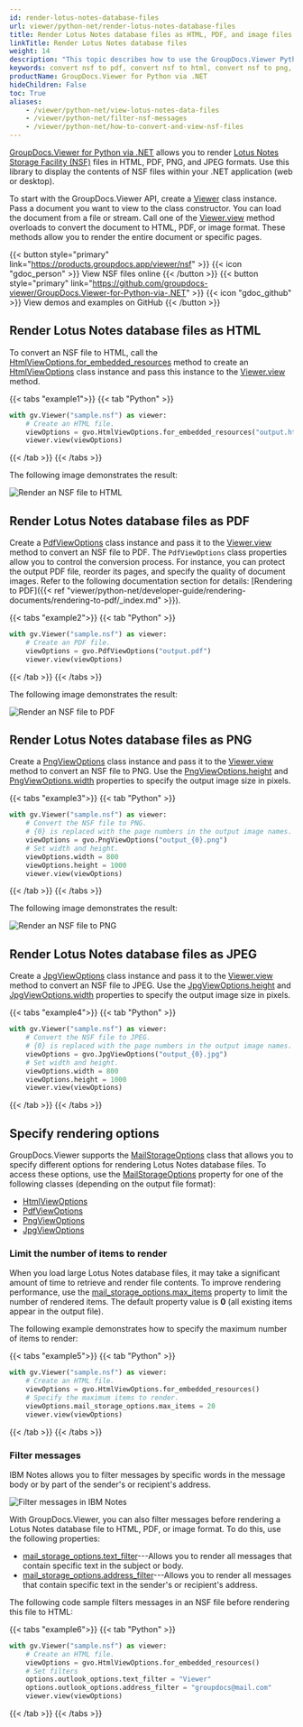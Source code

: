 ```yaml
---
id: render-lotus-notes-database-files
url: viewer/python-net/render-lotus-notes-database-files
title: Render Lotus Notes database files as HTML, PDF, and image files
linkTitle: Render Lotus Notes database files
weight: 14
description: "This topic describes how to use the GroupDocs.Viewer Python API to convert Lotus Notes database files (NSF) to HTML, PDF, PNG, and JPEG formats."
keywords: convert nsf to pdf, convert nsf to html, convert nsf to png, convert nsf to jpeg
productName: GroupDocs.Viewer for Python via .NET
hideChildren: False
toc: True
aliases:
    - /viewer/python-net/view-lotus-notes-data-files
    - /viewer/python-net/filter-nsf-messages
    - /viewer/python-net/how-to-convert-and-view-nsf-files
---
```

[GroupDocs.Viewer for Python via .NET](https://products.groupdocs.com/viewer/python-net) allows you to render [Lotus Notes Storage Facility (NSF)](https://docs.fileformat.com/database/nsf/) files in HTML, PDF, PNG, and JPEG formats. Use this library to display the contents of NSF files within your .NET application (web or desktop). 

To start with the GroupDocs.Viewer API, create a [Viewer](https://reference.groupdocs.com/viewer/python-net/groupdocs.viewer/viewer) class instance. Pass a document you want to view to the class constructor. You can load the document from a file or stream. Call one of the [Viewer.view](https://reference.groupdocs.com/viewer/python-net/groupdocs.viewer/viewer/#methods) method overloads to convert the document to HTML, PDF, or image format. These methods allow you to render the entire document or specific pages.

{{< button style="primary" link="https://products.groupdocs.app/viewer/nsf" >}} {{< icon "gdoc_person" >}} View NSF files online {{< /button >}} {{< button style="primary" link="https://github.com/groupdocs-viewer/GroupDocs.Viewer-for-Python-via-.NET" >}} {{< icon "gdoc_github" >}} View demos and examples on GitHub {{< /button >}}

## Render Lotus Notes database files as HTML

To convert an NSF file to HTML, call the [HtmlViewOptions.for_embedded_resources](https://reference.groupdocs.com/viewer/python-net/groupdocs.viewer.options/htmlviewoptions/#methods) method to create an [HtmlViewOptions](https://reference.groupdocs.com/viewer/python-net/groupdocs.viewer.options/htmlviewoptions) class instance and pass this instance to the [Viewer.view](https://reference.groupdocs.com/viewer/python-net/groupdocs.viewer/viewer/#methods) method.

{{< tabs "example1">}}
{{< tab "Python" >}}
```python
with gv.Viewer("sample.nsf") as viewer:
    # Create an HTML file.
    viewOptions = gvo.HtmlViewOptions.for_embedded_resources("output.html")
    viewer.view(viewOptions)
```
{{< /tab >}}
{{< /tabs >}}

The following image demonstrates the result:

![Render an NSF file to HTML](/viewer/python-net/images/rendering-basics/render-lotus-notes-data-files/render-nsf-to-html.png)

## Render Lotus Notes database files as PDF

Create a [PdfViewOptions](https://reference.groupdocs.com/viewer/python-net/groupdocs.viewer.options/pdfviewoptions) class instance and pass it to the [Viewer.view](https://reference.groupdocs.com/viewer/python-net/groupdocs.viewer/viewer/#methods) method to convert an NSF file to PDF. The `PdfViewOptions` class properties allow you to control the conversion process. For instance, you can protect the output PDF file, reorder its pages, and specify the quality of document images. Refer to the following documentation section for details: [Rendering to PDF]({{< ref "viewer/python-net/developer-guide/rendering-documents/rendering-to-pdf/_index.md" >}}).

{{< tabs "example2">}}
{{< tab "Python" >}}
```python
with gv.Viewer("sample.nsf") as viewer:
    # Create an PDF file.
    viewOptions = gvo.PdfViewOptions("output.pdf")
    viewer.view(viewOptions)
```
{{< /tab >}}
{{< /tabs >}}

The following image demonstrates the result:

![Render an NSF file to PDF](/viewer/python-net/images/rendering-basics/render-lotus-notes-data-files/render-nsf-to-pdf.png)

## Render Lotus Notes database files as PNG

Create a [PngViewOptions](https://reference.groupdocs.com/viewer/python-net/groupdocs.viewer.options/pngviewoptions) class instance and pass it to the [Viewer.view](https://reference.groupdocs.com/viewer/python-net/groupdocs.viewer/viewer/#methods) method to convert an NSF file to PNG. Use the [PngViewOptions.height](https://reference.groupdocs.com/viewer/python-net/groupdocs.viewer.options/pngviewoptions/#properties) and [PngViewOptions.width](https://reference.groupdocs.com/viewer/python-net/groupdocs.viewer.options/pngviewoptions/#properties) properties to specify the output image size in pixels.

{{< tabs "example3">}}
{{< tab "Python" >}}
```python
with gv.Viewer("sample.nsf") as viewer:
    # Convert the NSF file to PNG.
    # {0} is replaced with the page numbers in the output image names.
    viewOptions = gvo.PngViewOptions("output_{0}.png")
    # Set width and height.
    viewOptions.width = 800
    viewOptions.height = 1000
    viewer.view(viewOptions)
```
{{< /tab >}}
{{< /tabs >}}

The following image demonstrates the result:

![Render an NSF file to PNG](/viewer/python-net/images/rendering-basics/render-lotus-notes-data-files/render-nsf-to-png.png)

## Render Lotus Notes database files as JPEG

Create a [JpgViewOptions](https://reference.groupdocs.com/viewer/python-net/groupdocs.viewer.options/jpgviewoptions) class instance and pass it to the [Viewer.view](https://reference.groupdocs.com/viewer/python-net/groupdocs.viewer/viewer/#methods) method to convert an NSF file to JPEG. Use the [JpgViewOptions.height](https://reference.groupdocs.com/viewer/python-net/groupdocs.viewer.options/jpgviewoptions/#properties) and [JpgViewOptions.width](https://reference.groupdocs.com/viewer/python-net/groupdocs.viewer.options/jpgviewoptions/#properties) properties to specify the output image size in pixels.

{{< tabs "example4">}}
{{< tab "Python" >}}
```python
with gv.Viewer("sample.nsf") as viewer:
    # Convert the NSF file to JPEG.
    # {0} is replaced with the page numbers in the output image names.
    viewOptions = gvo.JpgViewOptions("output_{0}.jpg")
    # Set width and height.
    viewOptions.width = 800
    viewOptions.height = 1000
    viewer.view(viewOptions)
```
{{< /tab >}}
{{< /tabs >}}

## Specify rendering options

GroupDocs.Viewer supports the [MailStorageOptions](https://reference.groupdocs.com/viewer/python-net/groupdocs.viewer.options/mailstorageoptions/) class that allows you to specify different options for rendering Lotus Notes database files. To access these options, use the [MailStorageOptions](https://reference.groupdocs.com/viewer/python-net/groupdocs.viewer.options/baseviewoptions/) property for one of the following classes (depending on the output file format):

* [HtmlViewOptions](https://reference.groupdocs.com/python-net/viewer/groupdocs.viewer.options/htmlviewoptions) 
* [PdfViewOptions](https://reference.groupdocs.com/python-net/viewer/groupdocs.viewer.options/pdfviewoptions)
* [PngViewOptions](https://reference.groupdocs.com/python-net/viewer/groupdocs.viewer.options/pngviewoptions)
* [JpgViewOptions](https://reference.groupdocs.com/python-net/viewer/groupdocs.viewer.options/jpgviewoptions)

### Limit the number of items to render

When you load large Lotus Notes database files, it may take a significant amount of time to retrieve and render file contents. To improve rendering performance, use the [mail_storage_options.max_items](https://reference.groupdocs.com/viewer/python-net/groupdocs.viewer.options/mailstorageoptions/#properties) property to limit the number of rendered items. The default property value is **0** (all existing items appear in the output file). 

The following example demonstrates how to specify the maximum number of items to render:

{{< tabs "example5">}}
{{< tab "Python" >}}
```python
with gv.Viewer("sample.nsf") as viewer:
    # Create an HTML file.
    viewOptions = gvo.HtmlViewOptions.for_embedded_resources()
    # Specify the maximum items to render.
    viewOptions.mail_storage_options.max_items = 20
    viewer.view(viewOptions)
```
{{< /tab >}}
{{< /tabs >}}

### Filter messages

IBM Notes allows you to filter messages by specific words in the message body or by part of the sender's or recipient's address.

![Filter messages in IBM Notes](/viewer/python-net/images/rendering-basics/render-lotus-notes-data-files/filter-nsf-messages.png)

With GroupDocs.Viewer, you can also filter messages before rendering a Lotus Notes database file to HTML, PDF, or image format. To do this, use the following properties:

* [mail_storage_options.text_filter](https://reference.groupdocs.com/viewer/python-net/groupdocs.viewer.options/mailstorageoptions/)---Allows you to render all messages that contain specific text in the subject or body.
* [mail_storage_options.address_filter](https://reference.groupdocs.com/viewer/python-net/groupdocs.viewer.options/mailstorageoptions/)---Allows you to render all messages that contain specific text in the sender's or recipient's address.

The following code sample filters messages in an NSF file before rendering this file to HTML:

{{< tabs "example6">}}
{{< tab "Python" >}}
```python
with gv.Viewer("sample.nsf") as viewer:
    # Create an HTML file.
    viewOptions = gvo.HtmlViewOptions.for_embedded_resources()
    # Set filters
    options.outlook_options.text_filter = "Viewer"
    options.outlook_options.address_filter = "groupdocs@mail.com"
    viewer.view(viewOptions)
```
{{< /tab >}}
{{< /tabs >}}
